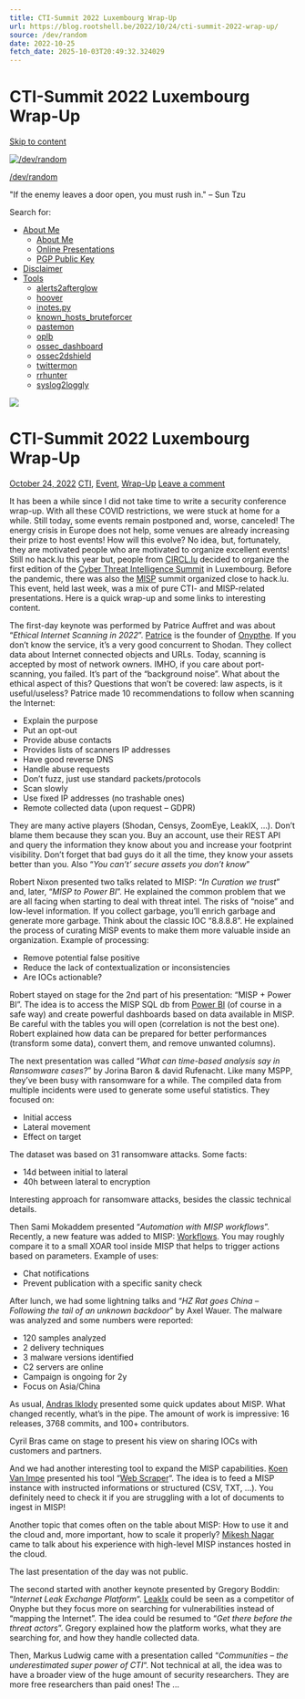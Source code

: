 ```yaml
---
title: CTI-Summit 2022 Luxembourg Wrap-Up
url: https://blog.rootshell.be/2022/10/24/cti-summit-2022-wrap-up/
source: /dev/random
date: 2022-10-25
fetch_date: 2025-10-03T20:49:32.324029
---
```


# CTI-Summit 2022 Luxembourg Wrap-Up

[Skip to content](#content)

[![/dev/random](https://blog.rootshell.be/wp-content/uploads/2016/05/art-of-war-e1464648394825.jpg)](https://blog.rootshell.be/)

[/dev/random](https://blog.rootshell.be/)

"If the enemy leaves a door open, you must rush in." – Sun Tzu

Search for:

* [About Me](https://blog.rootshell.be/about/)
  + [About Me](https://blog.rootshell.be/about/)
  + [Online Presentations](http://www.slideshare.net/xme)
  + [PGP Public Key](https://blog.rootshell.be/pgp-public-key/)
* [Disclaimer](https://blog.rootshell.be/disclaimer/)
* [Tools](https://blog.rootshell.be/?page_id=3051)
  + [alerts2afterglow](https://github.com/xme/alerts2afterglow)
  + [hoover](https://github.com/xme/hoover)
  + [inotes.py](https://github.com/xme/inotes.py)
  + [known\_hosts\_bruteforcer](https://github.com/xme/known_hosts_bruteforcer)
  + [pastemon](https://github.com/xme/pastemon)
  + [oplb](https://github.com/xme/oplb)
  + [ossec\_dashboard](https://github.com/xme/ossec_dashboard)
  + [ossec2dshield](https://github.com/xme/ossec2dshield)
  + [twittermon](https://github.com/xme/twittermon)
  + [rrhunter](https://github.com/xme/rrhunter)
  + [syslog2loggly](https://github.com/xme/syslog2loggly)

![](https://blog.rootshell.be/wp-content/uploads/2022/10/ctis2022-900x400.jpg)

# CTI-Summit 2022 Luxembourg Wrap-Up

[October 24, 2022](https://blog.rootshell.be/2022/10/24/cti-summit-2022-wrap-up/ "17:58") [CTI](https://blog.rootshell.be/category/security/cti/), [Event](https://blog.rootshell.be/category/event/), [Wrap-Up](https://blog.rootshell.be/category/wrap-up-2/) [Leave a comment](https://blog.rootshell.be/2022/10/24/cti-summit-2022-wrap-up/#respond)

It has been a while since I did not take time to write a security conference wrap-up. With all these COVID restrictions, we were stuck at home for a while. Still today, some events remain postponed and, worse, canceled! The energy crisis in Europe does not help, some venues are already increasing their prize to host events! How will this evolve? No idea, but, fortunately, they are motivated people who are motivated to organize excellent events! Still no hack.lu this year but, people from [CIRCL.lu](https://circl.lu) decided to organize the first edition of the [Cyber Threat Intelligence Summit](https://cti-summit.org) in Luxembourg. Before the pandemic, there was also the [MISP](https://misp-project.org) summit organized close to hack.lu. This event, held last week, was a mix of pure CTI- and MISP-related presentations. Here is a quick wrap-up and some links to interesting content.

The first-day keynote was performed by Patrice Auffret and was about “*Ethical Internet Scanning in 2022*”. [Patrice](https://twitter.com/patriceauffret) is the founder of [Onypthe](https://www.onyphe.io). If you don’t know the service, it’s a very good concurrent to Shodan. They collect data about Internet connected objects and URLs. Today, scanning is accepted by most of network owners. IMHO, if you care about port-scanning, you failed. It’s part of the “background noise”. What about the ethical aspect of this? Questions that won’t be covered: law aspects, is it useful/useless? Patrice made 10 recommendations to follow when scanning the Internet:

* Explain the purpose
* Put an opt-out
* Provide abuse contacts
* Provides lists of scanners IP addresses
* Have good reverse DNS
* Handle abuse requests
* Don’t fuzz, just use standard packets/protocols
* Scan slowly
* Use fixed IP addresses (no trashable ones)
* Remote collected data (upon request – GDPR)

They are many active players (Shodan, Censys, ZoomEye, LeakIX, …). Don’t blame them because they scan you. Buy an account, use their REST API and query the information they know about you and increase your footprint visibility. Don’t forget that bad guys do it all the time, they know your assets better than you. Also “*You can’t’ secure assets you don’t know*”

Robert Nixon presented two talks related to MISP: “*In Curation we trust*” and, later, “*MISP to Power BI*”. He explained the common problem that we are all facing when starting to deal with threat intel. The risks of “noise” and low-level information. If you collect garbage, you’ll enrich garbage and generate more garbage. Think about the classic IOC “8.8.8.8”. He explained the process of curating MISP events to make them more valuable inside an organization. Example of processing:

* Remove potential false positive
* Reduce the lack of contextualization or inconsistencies
* Are IOCs actionable?

Robert stayed on stage for the 2nd part of his presentation: “MISP + Power BI”. The idea is to access the MISP SQL db from [Power BI](https://powerbi.microsoft.com) (of course in a safe way) and create powerful dashboards based on data available in MISP. Be careful with the tables you will open (correlation is not the best one). Robert explained how data can be prepared for better performances (transform some data), convert them, and remove unwanted columns).

The next presentation was called “*What can time-based analysis say in Ransomware cases?*” by Jorina Baron & david Rufenacht. Like many MSPP, they’ve been busy with ransomware for a while. The compiled data from multiple incidents were used to generate some useful statistics. They focused on:

* Initial access
* Lateral movement
* Effect on target

The dataset was based on 31 ransomware attacks. Some facts:

* 14d between initial to lateral
* 40h between lateral to encryption

Interesting approach for ransomware attacks, besides the classic technical details.

Then Sami Mokaddem presented “*Automation with MISP workflows*”. Recently, a new feature was added to MISP: [Workflows](https://www.misp-project.org/2022/08/08/MISP.2.4.160.released.html/). You may roughly compare it to a small XOAR tool inside MISP that helps to trigger actions based on parameters. Example of uses:

* Chat notifications
* Prevent publication with a specific sanity check

After lunch, we had some lightning talks and “*HZ Rat goes China – Following the tail of an unknown backdoor*” by Axel Wauer. The malware was analyzed and some numbers were reported:

* 120 samples analyzed
* 2 delivery techniques
* 3 malware versions identified
* C2 servers are online
* Campaign is ongoing for 2y
* Focus on Asia/China

As usual, [Andras Iklody](https://twitter.com/iglocska) presented some quick updates about MISP. What changed recently, what’s in the pipe. The amount of work is impressive: 16 releases, 3768 commits, and 100+ contributors.

Cyril Bras came on stage to present his view on sharing IOCs with customers and partners.

And we had another interesting tool to expand the MISP capabilities. [Koen Van Impe](https://twitter.com/cudeso) presented his tool “[Web Scraper](https://github.com/cudeso/misp-scraper)“. The idea is to feed a MISP instance with instructed informations or structured (CSV, TXT, …). You definitely need to check it if you are struggling with a lot of documents to ingest in MISP!

Another topic that comes often on the table about MISP: How to use it and the cloud and, more important, how to scale it properly? [Mikesh Nagar](https://cti-summit.org/speakers/#mikesh-nagar-id) came to talk about his experience with high-level MISP instances hosted in the cloud.

The last presentation of the day was not public.

The second started with another keynote presented by Gregory Boddin: “*Internet Leak Exchange Platform*“. [LeakIx](https://leakix.net) could be seen as a competitor of Onyphe but they focus more on searching for vulnerabilities instead of “mapping the Internet”. The idea could be resumed to “*Get there before the threat actors*”. Gregory explained how the platform works, what they are searching for, and how they handle collected data.

Then, Markus Ludwig came with a presentation called “*Communities – the underestimated super power of CTI*“. Not technical at all, the idea was to have a broader view of the huge amount of security researchers. They are more free researchers than paid ones! The ...